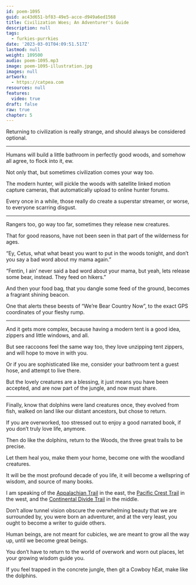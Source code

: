 ```yaml
---
id: poem-1095
guid: ac43d651-bf83-49e5-acce-d949a6ed1568
title: Civilization Woes; An Adventurer's Guide
description: null
tags:
  - furkies-purrkies
date: '2023-03-01T04:09:51.517Z'
lastmod: null
weight: 109500
audio: poem-1095.mp3
image: poem-1095-illustration.jpg
images: null
artwork:
  - https://catpea.com
resources: null
features:
  video: true
draft: false
raw: true
chapter: 5
---
```


Returning to civilization is really strange,
and should always be considered optional.

---

Humans will build a little bathroom in perfectly good woods,
and somehow all agree, to flock into it, ew.


Not only that,
but sometimes civilization comes your way too.

The modern hunter, will pickle the woods with satellite linked motion capture cameras, that automatically upload to online hunter forums.

Every once in a while, those really do create a superstar streamer,
or worse, to everyone scarring disgust.

---

Rangers too, go way too far,
sometimes they release new creatures.

That for good reasons,
have not been seen in that part of the wilderness for ages.

“Ey, Cetus, what what beast you want to put in the woods tonight,
and don’t you say a bad word about my mama again.”

“Fentin, I ain’ never said a bad word about your mama,
but yeah, lets release some bear, instead. They feed on hikers.”

And then your food bag, that you dangle some feed of the ground,
becomes a fragrant shining beacon.

One that alerts these beests of “We’re Bear Country Now”,
to the exact GPS coordinates of your fleshy rump.

---

And it gets more complex,
because having a modern tent is a good idea, zippers and little windows, and all.

But see raccoons feel the same way too,
they love unzipping tent zippers, and will hope to move in with you.

Or if you are sophisticated like me,
consider your bathroom tent a guest hose, and attempt to live there.

But the lovely creatures are a blessing, it just means you have been accepted,
and are now part of the jungle, and now must share.

---

Finally, know that dolphins were land creatures once,
they evolved from fish, walked on land like our distant ancestors, but chose to return.

If you are overworked, too stressed out to enjoy a good narrated book,
if you don’t truly love life, anymore.

Then do like the dolphins,
return to the Woods, the three great trails to be precise.

Let them heal you, make them your home,
become one with the woodland creatures.

It will be the most profound decade of you life,
it will become a wellspring of wisdom, and source of many books.

I am speaking of the [Appalachian Trail][1] in the east,
the [Pacific Crest Trail][2] in the west, and the [Continental Divide Trail][3] in the middle.

Don’t allow tunnel vision obscure the overwhelming beauty that we are surrounded by,
you were born an adventurer, and at the very least, you ought to become a writer to guide others.

Human beings, are not meant for cubicles,
we are meant to grow all the way up, until we become great beings.

You don’t  have to return to the world of overwork and worn out places,
let your growing wisdom guide you.

If you feel trapped in the concrete jungle,
then git a Cowboy hEat, make like the dolphins.

[1]: https://www.youtube.com/watch?v=EzXP5PjRHjM
[2]: https://www.youtube.com/watch?v=V4D4TcgppD8
[3]: https://www.youtube.com/watch?v=1ewQvcGhQAA
